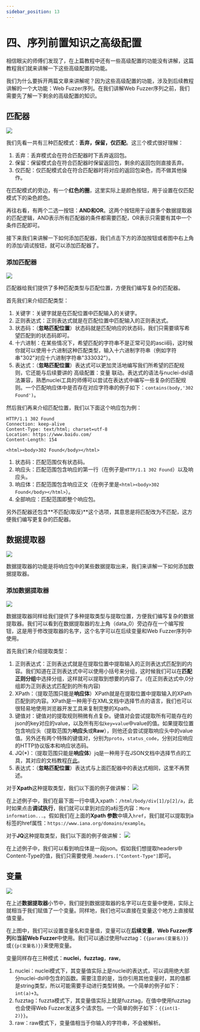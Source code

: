 ```yaml
---
sidebar_position: 13
---
```

# 四、序列前置知识之高级配置
相信眼尖的师傅们发现了，在上篇教程中还有一些高级配置的功能没有讲解，这篇教程我们就来讲解一下这些高级配置的功能。

我们为什么要拆开两篇文章来讲解呢？因为这些高级配置的功能，涉及到后续教程讲解的一个大功能：Web Fuzzer序列。在我们讲解Web Fuzzer序列之前，我们需要先了解一下剩余的高级配置的知识。

## 匹配器
![](/img/products/yakit/Fuzz-config2/1.png)

我们先看一共有三种匹配模式：**丢弃，保留，仅匹配**。这三个模式很好理解：
1. 丢弃：丢弃模式会在符合匹配器时下丢弃返回包。
2. 保留：保留模式会在符合匹配器时保留返回包，剩余的返回包则直接丢弃。
3. 仅匹配：仅匹配模式会在符合匹配器时将对应的返回包染色，而不做其他操作。

在匹配模式的旁边，有一个**红色的圈**，这里实际上是颜色按钮，用于设置在仅匹配模式下的染色颜色。

再往右看，有两个二选一按钮：**AND和OR**。这两个按钮用于设置多个数据提取器的匹配逻辑，AND表示所有匹配器的条件都需要匹配，OR表示只需要有其中一个条件匹配即可。

接下来我们来讲解一下如何添加匹配器，我们点击下方的添加按钮或者图中右上角的添加/调试按钮，就可以添加匹配器了。

### 添加匹配器
![](/img/products/yakit/Fuzz-config2/2.png)

匹配器给我们提供了多种匹配类型与匹配位置，方便我们编写复杂的匹配器。

首先我们来介绍匹配类型：
1. 关键字：关键字就是在匹配位置中匹配输入的关键字。
2. 正则表达式：正则表达式就是在匹配位置中匹配输入的正则表达式。
3. 状态码：（**忽略匹配位置**）状态码就是匹配响应的状态码，我们只需要填写希望匹配到的状态码即可。
4. 十六进制：在某些情况下，希望匹配的字符串不是正常可见的ascii码，这时候你就可以使用十六进制这种匹配类型，输入十六进制字符串（例如字符串"302"对应十六进制字符串"333032"）。
5. 表达式：（**忽略匹配位置**）表达式可以更加灵活地编写我们所希望的匹配规则，它还能与后续要讲的 高级配置：变量 联动。表达式的语法与nuclei-dsl语法兼容，熟悉nuclei工具的师傅可以尝试在表达式中编写一些复杂的匹配规则。一个匹配响应体中是否存在对应字符串的例子如下：`contains(body,'302 Found')`。

然后我们再来介绍匹配位置，我们以下面这个响应包为例：
```
HTTP/1.1 302 Found
Connection: keep-alive
Content-Type: text/html; charset=utf-8
Location: https://www.baidu.com/
Content-Length: 154

<html><body>302 Found</body></html>
```

1. 状态码：匹配范围仅有状态码。
2. 响应头：匹配范围包含响应的第一行（在例子是`HTTP/1.1 302 Found`）以及响应头。
3. 响应体：匹配范围包含响应正文（在例子里是`<html><body>302 Found</body></html>`）。
4. 全部响应：匹配范围即整个响应包。

另外匹配器还包含**不匹配(取反)**这个选项，其意思是将匹配改为不匹配，这方便我们编写更复杂的匹配器。

## 数据提取器
![](/img/products/yakit/Fuzz-config2/3.png)

数据提取器的功能是将响应包中的某些数据提取出来，我们来讲解一下如何添加数据提取器。

### 添加数据提取器
![](/img/products/yakit/Fuzz-config2/4.png)

数据提取器同样给我们提供了多种提取类型与提取位置，方便我们编写复杂的数据提取器。我们可以看到在数据提取器的左上角（data_0）旁边存在一个编写按钮，这是用于修改提取器的名字，这个名字可以在后续变量和Web Fuzzer序列中使用。

首先我们来介绍提取类型：
1. 正则表达式：正则表达式就是在提取位置中提取输入的正则表达式匹配到的内容。我们知道在正则表达式中可以使用小括号来分组，这时候我们可以在**匹配正则分组**中选择分组，这样就可以提取到想要的内容了。(在正则表达式中,0分组即为正则表达式匹配到的所有内容)
2. XPath：（提取范围只能是**响应体**）XPath就是在提取位置中提取输入的XPath匹配到的内容。XPath是一种用于在XML文档中选择节点的语言，我们也可以很轻易地使用浏览器开发工具来复制完整的Xpath。
3. 键值对：键值对的提取规则稍微有点复杂。键值对会尝试提取所有可能存在的json的key对应的value，以及所有形似`key=value`中value的值。如果提取位置包含响应头（提取范围为**响应头**或**Raw**），则他还会尝试提取响应头中的value值。另外还有两个特殊的键值对，分别为`proto`，`status_code`，分别对应响应的HTTP协议版本和响应状态码。
4. JQ(*)：（提取范围只能是**响应体**）jq是一种用于在JSON文档中选择节点的工具，其对应的文档教程[在此](https://jqlang.github.io/jq/manual/)。
5. 表达式：（**忽略匹配位置**）表达式与上面匹配器中的表达式相同，这里不再赘述。

对于**Xpath**这种提取类型，我们以下面的例子做讲解：
![](/img/products/yakit/Fuzz-config2/5.png)

在上述例子中，我们在最下面一行中填入xpath：`/html/body/div[1]/p[2]/a`，此时如果点击**调试执行**，我们就可以拿到对应的a标签内容：`More information...`。假如我们在上面的**Xpath 参数**中填入`href`，我们就可以提取到a标签的href属性：`https://www.iana.org/domains/example`。

对于**JQ**这种提取类型，我们以下面的例子做讲解：
![](/img/products/yakit/Fuzz-config2/6.png)

在上述例子中，我们可以看到响应体是一段json。假如我们想提取headers中Content-Type的值，我们只需要使用`.headers.["Content-Type"]`即可。

## 变量
![](/img/products/yakit/Fuzz-config2/7.png)

在上述**数据提取器**小节中，我们提到数据提取器的名字可以在变量中使用，实际上就相当于我们赋值了一个变量。同样地，我们也可以直接在变量这个地方上直接赋值变量。

在上图中，我们可以设置变量名和变量值，变量可以在**后续变量**，**Web Fuzzer序列**和**当前Web Fuzzer**中使用。我们可以通过使用fuzztag：`{{params(变量名)}}`或`{{p(变量名)}}`来使用变量。

变量同样存在三种模式：**nuclei**，**fuzztag**，**raw**。
1. nuclei：nuclei模式下，其变量值实际上是nuclei的表达式，可以调用绝大部分nuclei-dsl中包含的函数。需要注意的是，当你引用其他变量时，其的值都是string类型，所以可能需要手动进行类型转换。一个简单的例子如下：`int(a)+3`。
2. fuzztag：fuzzta模式下，其变量值实际上就是fuzztag，在值中使用fuzztag也会使得Web Fuzzer发送多个请求包。一个简单的例子如下：`{{int(1-2)}}`。
3. raw：raw模式下，变量值相当于你输入的字符串，不会被解析。